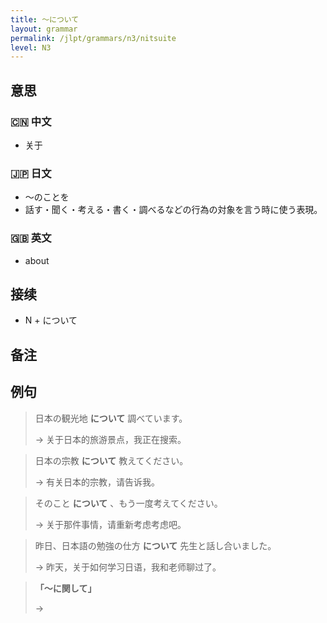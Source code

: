 ```yaml
---
title: 〜について
layout: grammar
permalink: /jlpt/grammars/n3/nitsuite
level: N3
---
```


## 意思

### 🇨🇳 中文

- 关于

### 🇯🇵 日文

- 〜のことを
- 話す・聞く・考える・書く・調べるなどの行為の対象を言う時に使う表現。

### 🇬🇧 英文

- about

## 接续

- N + について

## 备注


## 例句

> 日本の観光地 **について** 調べています。
>
> → 关于日本的旅游景点，我正在搜索。

> 日本の宗教 **について** 教えてください。
>
> → 有关日本的宗教，请告诉我。

> そのこと **について** 、もう一度考えてください。
>
> → 关于那件事情，请重新考虑考虑吧。

> 昨日、日本語の勉強の仕方 **について** 先生と話し合いました。
>
> → 昨天，关于如何学习日语，我和老师聊过了。

> **「～に関して」**
>
> → 

